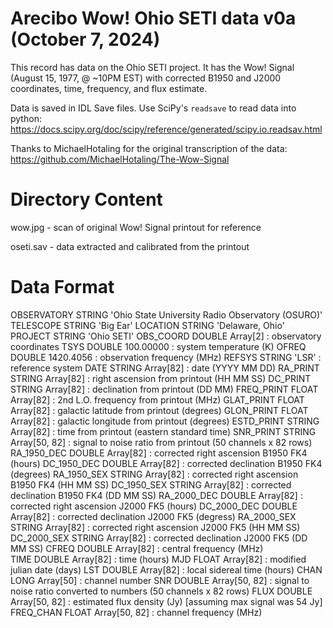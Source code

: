 # Arecibo Wow! Ohio SETI data v0a (October 7, 2024)

This record has data on the Ohio SETI project. It has the Wow! Signal (August 15, 1977, @ ~10PM EST) with corrected B1950 and J2000 coordinates, time, frequency, and flux estimate.

Data is saved in IDL Save files. Use SciPy's `readsave` to read data into python:
https://docs.scipy.org/doc/scipy/reference/generated/scipy.io.readsav.html
   
Thanks to MichaelHotaling for the original transcription of the data:
https://github.com/MichaelHotaling/The-Wow-Signal

# Directory Content

wow.jpg - scan of original Wow! Signal printout for reference

oseti.sav - data extracted and calibrated from the printout

# Data Format

   OBSERVATORY     STRING    'Ohio State University Radio Observatory (OSURO)'   
   TELESCOPE       STRING    'Big Ear'
   LOCATION        STRING    'Delaware, Ohio'
   PROJECT         STRING    'Ohio SETI'
   OBS_COORD       DOUBLE    Array[2]           : observatory coordinates
   TSYS            DOUBLE           100.00000   : system temperature (K)
   OFREQ           DOUBLE           1420.4056   : observation frequency (MHz)
   REFSYS          STRING    'LSR'              : reference system
   DATE            STRING    Array[82]          : date (YYYY MM DD) 
   RA_PRINT        STRING    Array[82]          : right ascension from printout (HH MM SS)
   DC_PRINT        STRING    Array[82]          : declination from printout (DD MM)
   FREQ_PRINT      FLOAT     Array[82]          : 2nd L.O. frequency from printout (MHz)
   GLAT_PRINT      FLOAT     Array[82]          : galactic latitude from printout (degrees)
   GLON_PRINT      FLOAT     Array[82]          : galactic longitude from printout (degrees)
   ESTD_PRINT      STRING    Array[82]          : time from printout (eastern standard time)
   SNR_PRINT       STRING    Array[50, 82]      : signal to noise ratio from printout (50 channels x 82 rows)
   RA_1950_DEC     DOUBLE    Array[82]          : corrected right ascension B1950 FK4 (hours)
   DC_1950_DEC     DOUBLE    Array[82]          : corrected declination B1950 FK4 (degrees)
   RA_1950_SEX     STRING    Array[82]          : corrected right ascension B1950 FK4 (HH MM SS)
   DC_1950_SEX     STRING    Array[82]          : corrected declination B1950 FK4 (DD MM SS)
   RA_2000_DEC     DOUBLE    Array[82]          : corrected right ascension J2000 FK5 (hours)
   DC_2000_DEC     DOUBLE    Array[82]          : corrected declination J2000 FK5 (degress)
   RA_2000_SEX     STRING    Array[82]          : corrected right ascension J2000 FK5 (HH MM SS)
   DC_2000_SEX     STRING    Array[82]          : corrected declination J2000 FK5 (DD MM SS)
   CFREQ           DOUBLE    Array[82]          : central frequency (MHz)         
   TIME            DOUBLE    Array[82]          : time (hours)
   MJD             FLOAT     Array[82]          : modified julian date (days)
   LST             DOUBLE    Array[82]          : local sidereal time (hours)
   CHAN            LONG      Array[50]          : channel number
   SNR             DOUBLE    Array[50, 82]      : signal to noise ratio converted to numbers (50 channels x 82 rows)
   FLUX            DOUBLE    Array[50, 82]      : estimated flux density (Jy) [assuming max signal was 54 Jy]
   FREQ_CHAN       FLOAT     Array[50, 82]      : channel frequency (MHz)
